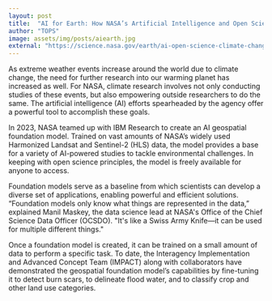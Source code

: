 ```yaml
---
layout: post
title:  "AI for Earth: How NASA’s Artificial Intelligence and Open Science Efforts Combat Climate Change"
author: "TOPS"
image: assets/img/posts/aiearth.jpg
external: "https://science.nasa.gov/earth/ai-open-science-climate-change/"
---
```

As extreme weather events increase around the world due to climate change, the need for further research into our warming planet has increased as well. For NASA, climate research involves not only conducting studies of these events, but also empowering outside researchers to do the same. The artificial intelligence (AI) efforts spearheaded by the agency offer a powerful tool to accomplish these goals.

In 2023, NASA teamed up with IBM Research to create an AI geospatial foundation model. Trained on vast amounts of NASA’s widely used Harmonized Landsat and Sentinel-2 (HLS) data, the model provides a base for a variety of AI-powered studies to tackle environmental challenges. In keeping with open science principles, the model is freely available for anyone to access.

Foundation models serve as a baseline from which scientists can develop a diverse set of applications, enabling powerful and efficient solutions. “Foundation models only know what things are represented in the data,” explained Manil Maskey, the data science lead at NASA's Office of the Chief Science Data Officer (OCSDO). "It's like a Swiss Army Knife—it can be used for multiple different things."

Once a foundation model is created, it can be trained on a small amount of data to perform a specific task. To date, the Interagency Implementation and Advanced Concept Team (IMPACT) along with collaborators have demonstrated the geospatial foundation model’s capabilities by fine-tuning it to detect burn scars, to delineate flood water, and to classify crop and other land use categories.